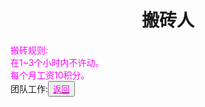 <html>
	<head>
		<title>banzhuan</title>
		<style type="text/css">
		<!--
			.purple{color:#FF00FF}
		-->
      		</style>
	</head>
	<body>
		<h1><center>搬砖人</center></h1>
    <div>
      <span class="purple">
        搬砖规则:<br>
        在1~3个小时内不许动。<br>
        每个月工资10积分。<br>
      </span>
    </div>
	</body>
	<div>团队工作:<button title="back"><a href="https://zhouningyuan1234.github.io/tuanduigongzuo/"><span class="purple">返回</span></a></button></div>
</html>
